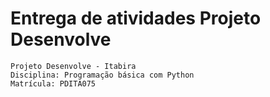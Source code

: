 # Entrega de atividades Projeto Desenvolve
```
Projeto Desenvolve - Itabira
Disciplina: Programação básica com Python
Matrícula: PDITA075
```
